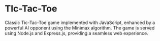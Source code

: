 # TIc-Tac-Toe
Classic Tic-Tac-Toe game implemented with JavaScript, enhanced by a powerful AI opponent using the Minimax algorithm. The game is served using Node.js and Express.js, providing a seamless web experience.
